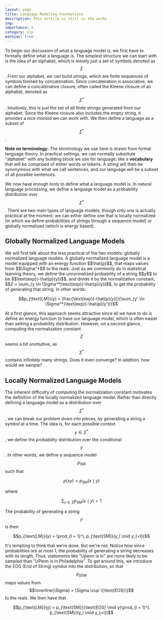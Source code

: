 ```yaml
---
layout: page
title: Language Modeling Foundations
description: This article is still in the works
img: 
importance: 1
category: nlp
mathjax: true
---
```

<script async src="https://www.googletagmanager.com/gtag/js?id=G-0823RLC0T3"></script>
<script>
  window.dataLayer = window.dataLayer || [];
  function gtag(){dataLayer.push(arguments);}
  gtag('js', new Date());

  gtag('config', 'G-0823RLC0T3');
</script>
 
To begin our discussion of what a language model is, we first have to formally define what a language is. The simplest structure we can start with is the idea of an alphabet, which is merely just a set of symbols denoted as $$\Sigma$$. From our alphabet, we can build strings, which are finite sequences of symbols formed by concatenation. Since concatenation is associative, we can define a concatenative closure, often called the Kleene closure of an alphabet, denoted as $$\Sigma^*$$. Intuitively, this is just the set of all finite strings generated from our alphabet. Since the Kleene closure also includes the empty string, it provides a nice monoid we can work with. We then define a language as a subset of $$\Sigma^*$$.

<b>Note on terminology:</b> The terminology we use here is drawn from formal language theory. In practical settings, we can normally substitute "alphabet" with any building block we use for language, like a <b> vocabulary </b> that will be comprised of either words or tokens. A string will then be synonymous with what we call sentences, and our language will be a subset of all possible sentences.

We now have enough tools to define what a language model is. In natural language processing, we define a language model as a probability distribution over $$\Sigma^*$$. There are two main types of language models, though only one is actually practical at the moment: we can either define one that is locally normalized (in which we define probabilities of strings through a sequence model) or globally normalized (which is energy based).

<h2>Globally Normalized Language Models</h2>
We will first talk about the less practical of the two models: globally normalized language models. A globally normalized language model is a model equipped with an energy function $$\hat{p}$$, that maps values from $$\Sigma^*$$ to the reals. Just as we commonly do in statistical learning theory, we define the unnormalized probability of a string $$y$$ to be $$\text{exp}(-\hat{p}(y))$$, and divide it by the normalization constant, $$Z = \sum_{y \in \Sigma^*}\text{exp}(-\hat{p}(y))$$, to get the probability of generating that string. In other words:

$$p_{\text{LM}}(y) = \frac{\text{exp}(-\hat{p}(y))}{\sum_{y' \in \Sigma^*}\text{exp}(-\hat{p}(y'))}$$

At a first glance, this approach seems attractive since all we have to do is define an energy function to have our language model, which is often easier than setting a probability distribution. However, on a second glance, computing the normalization constant $$Z$$ seems a bit unintuitive, as $$\Sigma^*$$ contains infinitely many strings. Does it even converge? In addition, how would we sample?

<h2>Locally Normalized Language Models</h2>

The inherent difficulty of computing the normalization constant motivates the definition of the locally normalized language model. Rather than directly defining a language model as a distribution over $$\Sigma^*$$, we can break our problem down into pieces, by generating a string a symbol at a time. The idea is, for each possible context $$y \in \Sigma^*$$, we define the probability distribution over the conditional $$y$$. In other words, we define a sequence model $$p_{\text{SM}}$$ such that

$$p(xy) = p_{\text{SM}}(x \mid y)$$

where

$$\sum_{x \in \Sigma} p_{\text{SM}}(x \mid y) = 1$$

The probability of generating a string $$y$$ is then

$$p_{\text{LM}}(y) = \prod_{l = 1}^L p_{\text{SM}}(y_l \mid y_{<l})$$

It's tempting to think that we're done. But we're not. Notice how since probabilities are at most 1, the probability of generating a string decreases with its length. Thus, statements like "Upenn is in" are more likely to be sampled than "UPenn is in Philadelphia". To get around this, we introduce the EOS (End of String) symbol into the distribution, so that $$p_{S\text{SM}}$$ maps values from $$\overline{\Sigma} = \Sigma \cup \{\text{EOS}\}$$ to the reals. We then have that

$$p_{\text{LM}}(y) = p_{\text{SM}}(\text{EOS} \mid y)\prod_{l = 1}^L p_{\text{SM}}(y_l \mid y_{<l})$$